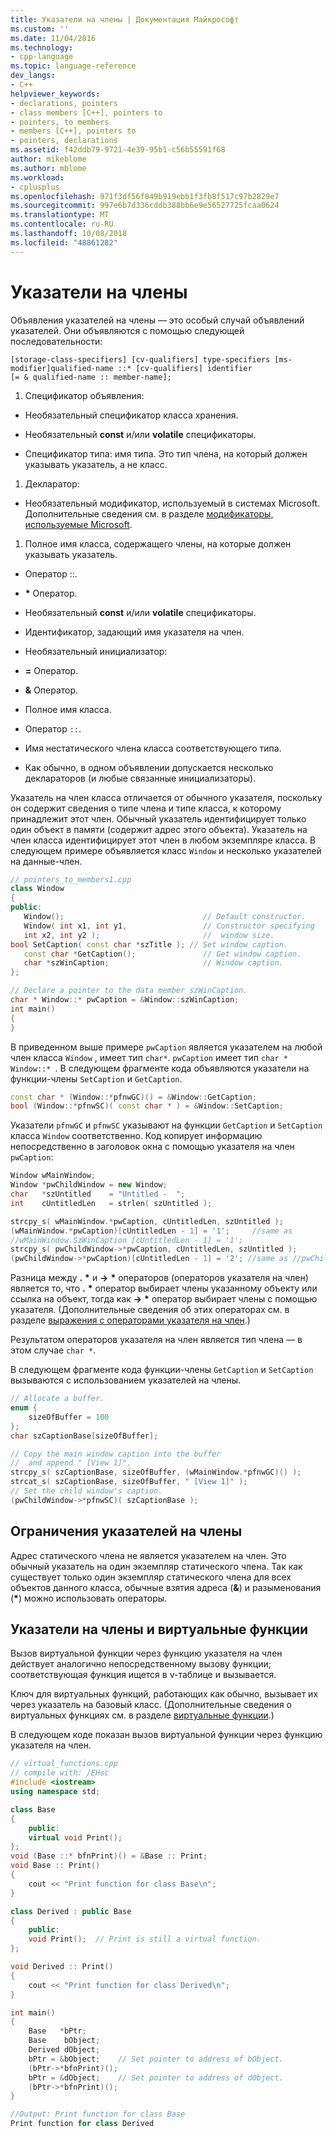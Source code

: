 ```yaml
---
title: Указатели на члены | Документация Майкрософт
ms.custom: ''
ms.date: 11/04/2016
ms.technology:
- cpp-language
ms.topic: language-reference
dev_langs:
- C++
helpviewer_keywords:
- declarations, pointers
- class members [C++], pointers to
- pointers, to members
- members [C++], pointers to
- pointers, declarations
ms.assetid: f42ddb79-9721-4e39-95b1-c56b55591f68
author: mikeblome
ms.author: mblome
ms.workload:
- cplusplus
ms.openlocfilehash: 971f3df56f049b919ebb1f3fb8f517c97b2829e7
ms.sourcegitcommit: 997e6b7d336cddb388bb6e9e56527725fcaa0624
ms.translationtype: MT
ms.contentlocale: ru-RU
ms.lasthandoff: 10/08/2018
ms.locfileid: "48861282"
---
```

# <a name="pointers-to-members"></a>Указатели на члены

Объявления указателей на члены — это особый случай объявлений указателей.  Они объявляются с помощью следующей последовательности:

```
[storage-class-specifiers] [cv-qualifiers] type-specifiers [ms-modifier]qualified-name ::* [cv-qualifiers] identifier
[= & qualified-name :: member-name];
```

1. Спецификатор объявления:
  - Необязательный спецификатор класса хранения.

  - Необязательный **const** и/или **volatile** спецификаторы.

  - Спецификатор типа: имя типа.  Это тип члена, на который должен указывать указатель, а не класс.

1. Декларатор:

  - Необязательный модификатор, используемый в системах Microsoft. Дополнительные сведения см. в разделе [модификаторы, используемые Microsoft](../cpp/microsoft-specific-modifiers.md).
1. Полное имя класса, содержащего члены, на которые должен указывать указатель.
  - Оператор ::.
  - <strong>\*</strong> Оператор.
  - Необязательный **const** и/или **volatile** спецификаторы.
  - Идентификатор, задающий имя указателя на член.

  - Необязательный инициализатор:
  - **=** Оператор.
  - **&** Оператор.
  - Полное имя класса.
  - Оператор `::`.
  - Имя нестатического члена класса соответствующего типа.
  - Как обычно, в одном объявлении допускается несколько деклараторов (и любые связанные инициализаторы).

Указатель на член класса отличается от обычного указателя, поскольку он содержит сведения о типе члена и типе класса, к которому принадлежит этот член. Обычный указатель идентифицирует только один объект в памяти (содержит адрес этого объекта). Указатель на член класса идентифицирует этот член в любом экземпляре класса. В следующем примере объявляется класс `Window` и несколько указателей на данные-член.

```cpp
// pointers_to_members1.cpp
class Window
{
public:
   Window();                               // Default constructor.
   Window( int x1, int y1,                 // Constructor specifying
   int x2, int y2 );                       //  window size.
bool SetCaption( const char *szTitle ); // Set window caption.
   const char *GetCaption();               // Get window caption.
   char *szWinCaption;                     // Window caption.
};

// Declare a pointer to the data member szWinCaption.
char * Window::* pwCaption = &Window::szWinCaption;
int main()
{
}
```

В приведенном выше примере `pwCaption` является указателем на любой член класса `Window` , имеет тип `char*`. `pwCaption` имеет тип `char * Window::* `. В следующем фрагменте кода объявляются указатели на функции-члены `SetCaption` и `GetCaption`.

```cpp
const char * (Window::*pfnwGC)() = &Window::GetCaption;
bool (Window::*pfnwSC)( const char * ) = &Window::SetCaption;
```

Указатели `pfnwGC` и `pfnwSC` указывают на функции `GetCaption` и `SetCaption` класса `Window` соответственно. Код копирует информацию непосредственно в заголовок окна с помощью указателя на член `pwCaption`:

```cpp
Window wMainWindow;
Window *pwChildWindow = new Window;
char   *szUntitled    = "Untitled -  ";
int    cUntitledLen   = strlen( szUntitled );

strcpy_s( wMainWindow.*pwCaption, cUntitledLen, szUntitled );
(wMainWindow.*pwCaption)[cUntitledLen - 1] = '1';     //same as
//wMainWindow.SzWinCaption [cUntitledLen - 1] = '1';
strcpy_s( pwChildWindow->*pwCaption, cUntitledLen, szUntitled );
(pwChildWindow->*pwCaption)[cUntitledLen - 1] = '2'; //same as //pwChildWindow->szWinCaption[cUntitledLen - 1] = '2';
```

Разница между **.** <strong>\*</strong> и **->** <strong>\*</strong> операторов (операторов указателя на член) является то, что **.** <strong>\*</strong> оператор выбирает члены указанному объекту или ссылка на объект, тогда как **->** <strong>\*</strong> оператор выбирает члены с помощью указателя. (Дополнительные сведения об этих операторах см. в разделе [выражения с операторами указателя на член](../cpp/pointer-to-member-operators-dot-star-and-star.md).)

Результатом операторов указателя на член является тип члена — в этом случае `char *`.

В следующем фрагменте кода функции-члены `GetCaption` и `SetCaption` вызываются с использованием указателей на члены.

```cpp
// Allocate a buffer.
enum {
    sizeOfBuffer = 100
};
char szCaptionBase[sizeOfBuffer];

// Copy the main window caption into the buffer
//  and append " [View 1]".
strcpy_s( szCaptionBase, sizeOfBuffer, (wMainWindow.*pfnwGC)() );
strcat_s( szCaptionBase, sizeOfBuffer, " [View 1]" );
// Set the child window's caption.
(pwChildWindow->*pfnwSC)( szCaptionBase );
```

## <a name="restrictions-on-pointers-to-members"></a>Ограничения указателей на члены

Адрес статического члена не является указателем на член. Это обычный указатель на один экземпляр статического члена. Так как существует только один экземпляр статического члена для всех объектов данного класса, обычные взятия адреса (**&**) и разыменования (<strong>\*</strong>) можно использовать операторы.

## <a name="pointers-to-members-and-virtual-functions"></a>Указатели на члены и виртуальные функции

Вызов виртуальной функции через функцию указателя на член действует аналогично непосредственному вызову функции; соответствующая функция ищется в v-таблице и вызывается.

Ключ для виртуальных функций, работающих как обычно, вызывает их через указатель на базовый класс. (Дополнительные сведения о виртуальных функциях см. в разделе [виртуальные функции](../cpp/virtual-functions.md).)

В следующем коде показан вызов виртуальной функции через функцию указателя на член.

```cpp
// virtual_functions.cpp
// compile with: /EHsc
#include <iostream>
using namespace std;

class Base
{
    public:
    virtual void Print();
};
void (Base ::* bfnPrint)() = &Base :: Print;
void Base :: Print()
{
    cout << "Print function for class Base\n";
}

class Derived : public Base
{
    public:
    void Print();  // Print is still a virtual function.
};

void Derived :: Print()
{
    cout << "Print function for class Derived\n";
}

int main()
{
    Base   *bPtr;
    Base    bObject;
    Derived dObject;
    bPtr = &bObject;    // Set pointer to address of bObject.
    (bPtr->*bfnPrint)();
    bPtr = &dObject;    // Set pointer to address of dObject.
    (bPtr->*bfnPrint)();
}

//Output: Print function for class Base
Print function for class Derived
```